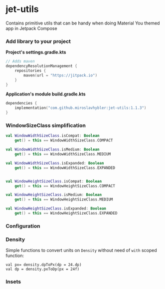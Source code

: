 # jet-utils

Contains primitive utils that can be handy when doing Material You themed app in Jetpack Compose

### Add library to your project

**Project's settings.gradle.kts**
```kotlin
// Adds maven 
dependencyResolutionManagement {
    repositories {
        maven(url = "https://jitpack.io")
    }
}
```

**Application's module build.gradle.kts**
```kotlin
dependencies {
    implementation("com.github.miroslavhybler:jet-utils:1.1.3")
}
```

### WindowSizeClass simplification
```kotlin
val WindowWidthSizeClass.isCompat: Boolean
    get() = this == WindowWidthSizeClass.COMPACT

val WindowWidthSizeClass.isMedium: Boolean
    get() = this == WindowWidthSizeClass.MEDIUM

val WindowWidthSizeClass.isExpanded: Boolean
    get() = this == WindowWidthSizeClass.EXPANDED


val WindowHeightSizeClass.isCompat: Boolean
    get() = this == WindowHeightSizeClass.COMPACT

val WindowHeightSizeClass.isMedium: Boolean
    get() = this == WindowHeightSizeClass.MEDIUM

val WindowHeightSizeClass.isExpanded: Boolean
    get() = this == WindowHeightSizeClass.EXPANDED
```


### Configuration


### Density 
Simple functions to convert units on `Density` without need of `with` scoped function:
```agsl
val px= density.dpToPx(dp = 24.dp)
val dp = density.pxToDp(px = 24f)

```

### Insets
